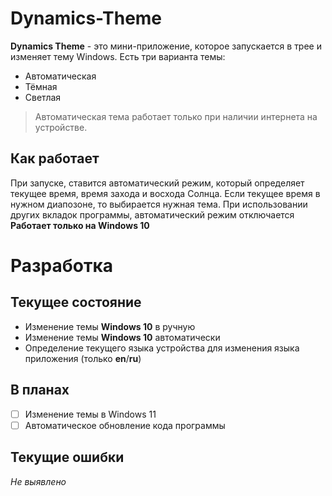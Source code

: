 # Dynamics-Theme
__Dynamics Theme__ - это мини-приложение, которое запускается в трее и изменяет тему Windows. Есть три варианта темы:

* Автоматическая
* Тёмная
* Светлая
> Автоматическая тема работает только при наличии интернета на устройстве.

## Как работает
При запуске, ставится автоматический режим, который определяет текущее время, время захода и восхода Солнца. Если текущее время в нужном диапозоне, то выбирается нужная тема. При использовании других вкладок программы, автоматический режим отключается
**Работает только на Windows 10**

# Разработка
## Текущее состояние
* Изменение темы **Windows 10** в ручную
* Изменение темы **Windows 10** автоматически
* Определение текущего языка устройства для изменения языка приложения (только **en**/**ru**)

## В планах
- [ ] Изменение темы в Windows 11
- [ ] Автоматическое обновление кода программы

## Текущие ошибки
_Не выявлено_
